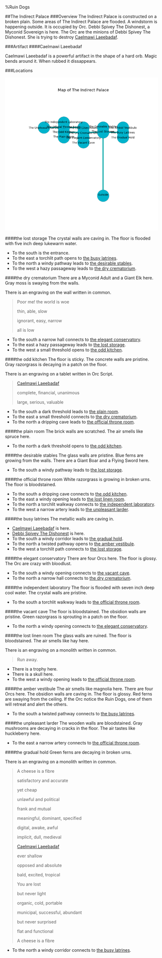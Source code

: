 %Ruin Dogs

##The Indirect Palace
###Overview
The Indirect Palace is constructed on a broken plain. Some areas of The Indirect Palace are flooded. A windstorm is happening outside. It is occupied by Orc. <a name="Debbi-Spivey-The-Dishonest"></a>Debbi Spivey The Dishonest, a Myconid Sovereign is here. The Orc are the minions of Debbi Spivey The Dishonest. She  is trying to destroy [Caelmawi Laeebadaf](#Caelmawi-Laeebadaf). 



###Artifact
####<a name="Caelmawi-Laeebadaf"></a>Caelmawi Laeebadaf


Caelmawi Laeebadaf is a powerful artifact in the shape of a hard orb. Magic bends around it. When rubbed it dissappears. 





###Locations


![](../v1/images/The-Indirect-Palace.png)

####<a name="the-lost-storage"></a>the lost storage
The crystal walls are caving in. The floor is flooded with five inch deep lukewarm water. 



* To the south is the entrance.
* To the east a torchlit path opens to [the busy latrines](#the-busy-latrines).
* To the north a windy pathway leads to [the desirable stables](#the-desirable-stables).
* To the west a hazy passageway leads to [the dry crematorium](#the-dry-crematorium).


####<a name="the-dry-crematorium"></a>the dry crematorium
There are a Myconid Adult and a Giant Elk here. Gray moss is swaying from the walls. 

There is an engraving on the wall written in common. 

> Poor me! the world is woe
>
> thin, able, slow
>
> ignorant, easy, narrow
>
> all is low
>


* To the south a narrow hall connects to [the elegant conservatory](#the-elegant-conservatory).
* To the east a hazy passageway leads to [the lost storage](#the-lost-storage).
* To the west a small threshold opens to [the odd kitchen](#the-odd-kitchen).


####<a name="the-odd-kitchen"></a>the odd kitchen
The floor is sticky. The concrete walls are pristine. Gray razorgrass is decaying in a patch on the floor. 

There is an engraving on a tablet written in Orc Script. 

> [Caelmawi Laeebadaf](#Caelmawi-Laeebadaf)
>
> complete, financial, unanimous
>
> large, serious, valuable
>


* To the south a dark threshold leads to [the plain room](#the-plain-room).
* To the east a small threshold connects to [the dry crematorium](#the-dry-crematorium).
* To the north a dripping cave leads to [the official throne room](#the-official-throne-room).


####<a name="the-plain-room"></a>the plain room
The brick walls are scratched. The air smells like spruce here. 



* To the north a dark threshold opens to [the odd kitchen](#the-odd-kitchen).


####<a name="the-desirable-stables"></a>the desirable stables
The glass walls are pristine. Blue ferns are growing from the walls. There are a Giant Boar and a Flying Sword here. 



* To the south a windy pathway leads to [the lost storage](#the-lost-storage).


####<a name="the-official-throne-room"></a>the official throne room
White razorgrass is growing in broken urns. The floor is bloodstained. 



* To the south a dripping cave connects to [the odd kitchen](#the-odd-kitchen).
* To the east a windy opening leads to [the lost linen room](#the-lost-linen-room).
* To the north a torchlit walkway connects to [the independent laboratory](#the-independent-laboratory).
* To the west a narrow artery leads to [the unpleasant larder](#the-unpleasant-larder).


####<a name="the-busy-latrines"></a>the busy latrines
The metallic walls are caving in. 



* [Caelmawi Laeebadaf](#Caelmawi-Laeebadaf) is here.
* [Debbi Spivey The Dishonest](#Debbi-Spivey-The-Dishonest) is here.
* To the south a windy corridor leads to [the gradual hold](#the-gradual-hold).
* To the north a twisted pathway opens to [the amber vestibule](#the-amber-vestibule).
* To the west a torchlit path connects to [the lost storage](#the-lost-storage).


####<a name="the-elegant-conservatory"></a>the elegant conservatory
There are four Orcs here. The floor is glossy. The Orc are crazy with bloodlust. 



* To the south a windy opening connects to [the vacant cave](#the-vacant-cave).
* To the north a narrow hall connects to [the dry crematorium](#the-dry-crematorium).


####<a name="the-independent-laboratory"></a>the independent laboratory
The floor is flooded with seven inch deep cool water. The crystal walls are pristine. 



* To the south a torchlit walkway leads to [the official throne room](#the-official-throne-room).


####<a name="the-vacant-cave"></a>the vacant cave
The floor is bloodstained. The obsidion walls are pristine. Green razorgrass is sprouting in a patch on the floor. 



* To the north a windy opening connects to [the elegant conservatory](#the-elegant-conservatory).


####<a name="the-lost-linen-room"></a>the lost linen room
The glass walls are ruined. The floor is bloodstained. The air smells like hay here. 

There is an engraving on a monolith written in common. 

> Run away.
>


* There is a trophy here.
* There is a skull here.
* To the west a windy opening leads to [the official throne room](#the-official-throne-room).


####<a name="the-amber-vestibule"></a>the amber vestibule
The air smells like magnolia here. There are four Orcs here. The obsidion walls are caving in. The floor is glossy. Red ferns are swaying from the ceiling. If the Orc notice the Ruin Dogs, one of them will retreat and alert the others. 



* To the south a twisted pathway connects to [the busy latrines](#the-busy-latrines).


####<a name="the-unpleasant-larder"></a>the unpleasant larder
The wooden walls are bloodstained. Gray mushrooms are decaying in cracks in the floor. The air tastes like huckleberry here. 



* To the east a narrow artery connects to [the official throne room](#the-official-throne-room).


####<a name="the-gradual-hold"></a>the gradual hold
Green ferns are decaying in broken urns. 

There is an engraving on a monolith written in common. 

> A cheese is a fibre
>
> satisfactory and accurate
>
> yet cheap
>
> unlawful and political
>
> frank and mutual
>
> meaningful, dominant, specified
>
> digital, awake, awful
>
> implicit, dull, medieval
>
> [Caelmawi Laeebadaf](#Caelmawi-Laeebadaf)
>
> ever shallow
>
> opposed and absolute
>
> bald, excited, tropical
>
> You are lost
>
> but never light
>
> organic, cold, portable
>
> municipal, successful, abundant
>
> but never surprised
>
> flat and functional
>
> A cheese is a fibre
>


* To the north a windy corridor connects to [the busy latrines](#the-busy-latrines).


